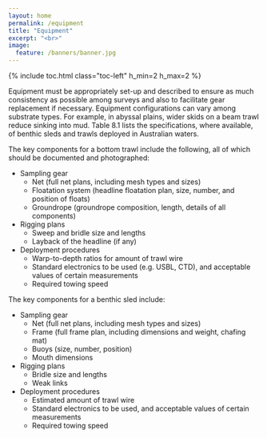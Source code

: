 ```yaml
---
layout: home
permalink: /equipment
title: "Equipment"
excerpt: "<br>"
image:
  feature: /banners/banner.jpg
---
```

{% include toc.html class="toc-left" h_min=2 h_max=2 %}

Equipment must be appropriately set-up and described to ensure as much consistency as possible among surveys and also to facilitate gear replacement if necessary. Equipment configurations can vary among substrate types. For example, in abyssal plains, wider skids on a beam trawl reduce sinking into mud. Table 8.1 lists the specifications, where available, of benthic sleds and trawls deployed in Australian waters.

The key components for a bottom trawl include the following, all of which should be documented and photographed:

* Sampling gear
    * Net (full net plans, including mesh types and sizes)
    * Floatation system (headline floatation plan, size, number, and position of floats)
    * Groundrope (groundrope composition, length, details of all components)
* Rigging plans
    * Sweep and bridle size and lengths
    * Layback of the headline (if any)
* Deployment procedures
    * Warp-to-depth ratios for amount of trawl wire
    * Standard electronics to be used (e.g. USBL, CTD), and acceptable values of certain measurements
    * Required towing speed

The key components for a benthic sled include:

* Sampling gear
    * Net (full net plans, including mesh types and sizes)
    * Frame (full frame plan, including dimensions and weight, chafing mat)
    * Buoys (size, number, position)
    * Mouth dimensions
* Rigging plans
    * Bridle size and lengths
    * Weak links
* Deployment procedures
    * Estimated amount of trawl wire
    * Standard electronics to be used, and acceptable values of certain measurements
    * Required towing speed
